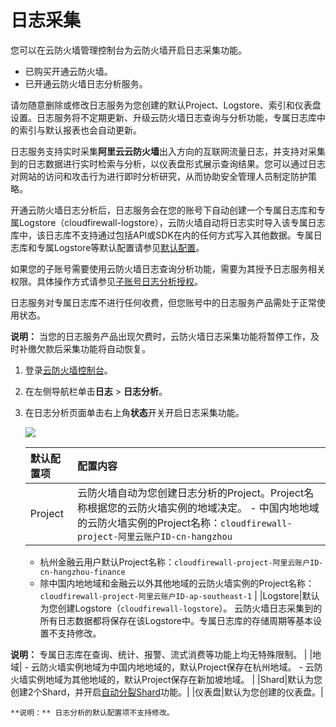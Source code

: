 # 日志采集

您可以在云防火墙管理控制台为云防火墙开启日志采集功能。

-   已购买开通云防火墙。
-   已开通云防火墙日志分析服务。

请勿随意删除或修改日志服务为您创建的默认Project、Logstore、索引和仪表盘设置。日志服务将不定期更新、升级云防火墙日志查询与分析功能，专属日志库中的索引与默认报表也会自动更新。

日志服务支持实时采集**阿里云云防火墙**出入方向的互联网流量日志，并支持对采集到的日志数据进行实时检索与分析，以仪表盘形式展示查询结果。您可以通过日志对网站的访问和攻击行为进行即时分析研究，从而协助安全管理人员制定防护策略。

开通云防火墙日志分析后，日志服务会在您的账号下自动创建一个专属日志库和专属Logstore（cloudfirewall-logstore），云防火墙自动将日志实时导入该专属日志库中，该日志库不支持通过包括API或SDK在内的任何方式写入其他数据。专属日志库和专属Logstore等默认配置请参见[默认配置](#table_q3w_jrm_j2b)。

如果您的子账号需要使用云防火墙日志查询分析功能，需要为其授予日志服务相关权限。具体操作方式请参见[子账号日志分析授权](/cn.zh-CN/日志/日志分析/子账号日志查询分析授权.md)。

日志服务对专属日志库不进行任何收费，但您账号中的日志服务产品需处于正常使用状态。

**说明：** 当您的日志服务产品出现欠费时，云防火墙日志采集功能将暂停工作，及时补缴欠款后采集功能将自动恢复。

1.  登录[云防火墙控制台](https://yundun.console.aliyun.com/?p=cfwnext)。

2.  在左侧导航栏单击**日志** \> **日志分析**。

3.  在日志分析页面单击右上角**状态**开关开启日志采集功能。

    ![](https://static-aliyun-doc.oss-cn-hangzhou.aliyuncs.com/assets/img/zh-CN/4434459951/p77799.png)

    |默认配置项|配置内容|
    |:----|:---|
    |Project|云防火墙自动为您创建日志分析的Project。Project名称根据您的云防火墙实例的地域决定。     -   中国内地地域的云防火墙实例的Project名称：`cloudfirewall-project-阿里云账户ID-cn-hangzhou`
    -   杭州金融云用户默认Project名称：`cloudfirewall-project-阿里云账户ID-cn-hangzhou-finance`
    -   除中国内地地域和金融云以外其他地域的云防火墙实例的Project名称：`cloudfirewall-project-阿里云账户ID-ap-southeast-1` |
    |Logstore|默认为您创建Logstore（`cloudfirewall-logstore`）。 云防火墙日志采集到的所有日志数据都将保存在该Logstore中。专属日志库的存储周期等基本设置不支持修改。

**说明：** 专属日志库在查询、统计、报警、流式消费等功能上均无特殊限制。 |
    |地域|    -   云防火墙实例地域为中国内地地域的，默认Project保存在杭州地域。
    -   云防火墙实例地域为其他地域的，默认Project保存在新加坡地域。 |
    |Shard|默认为您创建2个Shard，并开启[自动分裂Shard](/cn.zh-CN/数据采集/准备工作/管理Shard.md)功能。|
    |仪表盘|默认为您创建的仪表盘。|

    **说明：** 日志分析的默认配置项不支持修改。


